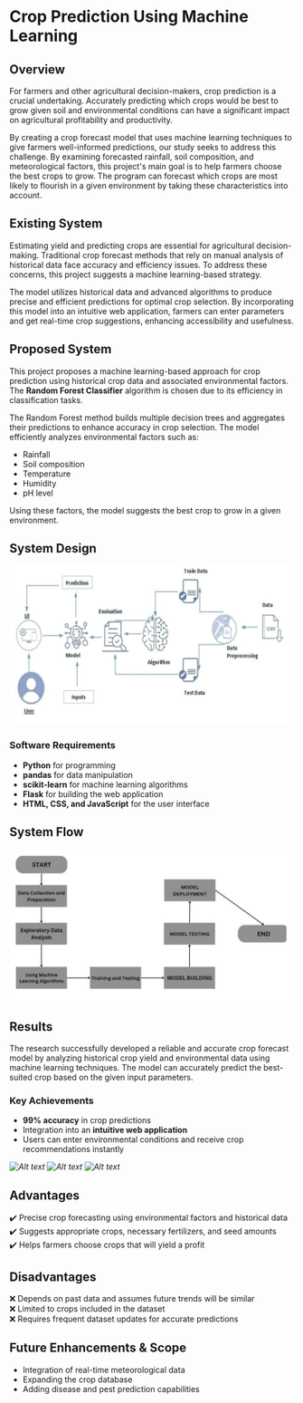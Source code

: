 # Crop Prediction Using Machine Learning

## Overview
For farmers and other agricultural decision-makers, crop prediction is a crucial undertaking. Accurately predicting which crops would be best to grow given soil and environmental conditions can have a significant impact on agricultural profitability and productivity. 

By creating a crop forecast model that uses machine learning techniques to give farmers well-informed predictions, our study seeks to address this challenge. By examining forecasted rainfall, soil composition, and meteorological factors, this project's main goal is to help farmers choose the best crops to grow. The program can forecast which crops are most likely to flourish in a given environment by taking these characteristics into account.

## Existing System
Estimating yield and predicting crops are essential for agricultural decision-making. Traditional crop forecast methods that rely on manual analysis of historical data face accuracy and efficiency issues. To address these concerns, this project suggests a machine learning-based strategy.

The model utilizes historical data and advanced algorithms to produce precise and efficient predictions for optimal crop selection. By incorporating this model into an intuitive web application, farmers can enter parameters and get real-time crop suggestions, enhancing accessibility and usefulness. 

## Proposed System
This project proposes a machine learning-based approach for crop prediction using historical crop data and associated environmental factors. The **Random Forest Classifier** algorithm is chosen due to its efficiency in classification tasks. 

The Random Forest method builds multiple decision trees and aggregates their predictions to enhance accuracy in crop selection. The model efficiently analyzes environmental factors such as:
- Rainfall
- Soil composition
- Temperature
- Humidity
- pH level

Using these factors, the model suggests the best crop to grow in a given environment.

## System Design
*![Alt text](SysDesign.png)*

### Software Requirements
- **Python** for programming
- **pandas** for data manipulation
- **scikit-learn** for machine learning algorithms
- **Flask** for building the web application
- **HTML, CSS, and JavaScript** for the user interface

## System Flow
*![Alt text](ProcessFlow.png)*

## Results
The research successfully developed a reliable and accurate crop forecast model by analyzing historical crop yield and environmental data using machine learning techniques. The model can accurately predict the best-suited crop based on the given input parameters.

### Key Achievements
- **99% accuracy** in crop predictions
- Integration into an **intuitive web application**
- Users can enter environmental conditions and receive crop recommendations instantly

*![Alt text](s1.png)*
*![Alt text](s2.png)*
*![Alt text](s3.png)*

## Advantages
✔️ Precise crop forecasting using environmental factors and historical data  
✔️ Suggests appropriate crops, necessary fertilizers, and seed amounts  
✔️ Helps farmers choose crops that will yield a profit  

## Disadvantages
❌ Depends on past data and assumes future trends will be similar  
❌ Limited to crops included in the dataset  
❌ Requires frequent dataset updates for accurate predictions  

## Future Enhancements & Scope
- Integration of real-time meteorological data
- Expanding the crop database
- Adding disease and pest prediction capabilities
